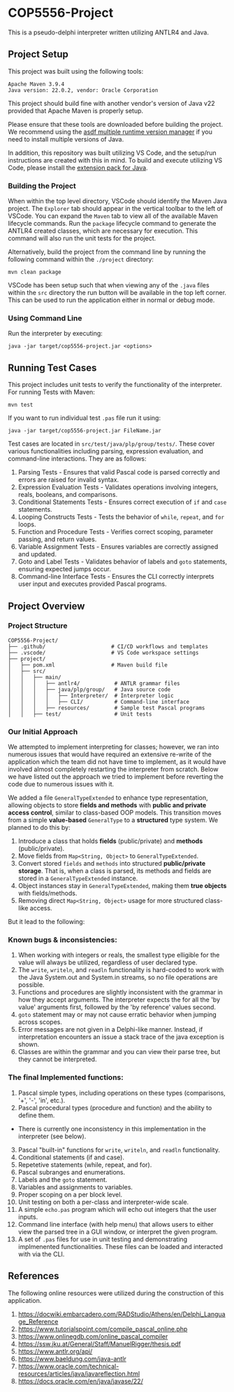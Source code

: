 # COP5556-Project

This is a pseudo-delphi interpreter written utilizing ANTLR4 and Java. 

## Project Setup 

This project was built using the following tools:
```
Apache Maven 3.9.4 
Java version: 22.0.2, vendor: Oracle Corporation
```

This project should build fine with another vendor's version of Java v22 provided that Apache Maven is properly setup.

Please ensure that these tools are downloaded before building the project. We recommend using the [asdf multiple runtime version manager](https://asdf-vm.com/) if you need to install multiple versions of Java.

In addition, this repository was built utilizing VS Code, and the setup/run instructions are created with this in mind. 
To build and execute utilizing VS Code, please install the [extension pack for Java](https://marketplace.visualstudio.com/items?itemName=vscjava.vscode-java-pack).


### Building the Project

When within the top level directory, VSCode should identify the Maven Java project. The `Explorer` tab should appear in the vertical toolbar to the left of VSCode. You can expand the `Maven` tab to view all of the available Maven lifecycle commands. Run the `package` lifecycle command to generate the ANTLR4 created classes, which are necessary for execution. This command will also run the unit tests for the project.

Alternatively, build the project from the command line by running the following command within the `./project` directory:
```
mvn clean package
```

VSCode has been setup such that when viewing any of the `.java` files within the `src` directory the run button will be available in the top left corner. This can be used to run the application either in normal or debug mode. 

### Using Command Line

Run the interpreter by executing:
```
java -jar target/cop5556-project.jar <options>
```

## Running Test Cases

This project includes unit tests to verify the functionality of the interpreter. For running Tests with Maven:
```
mvn test
```

If you want to run individual test `.pas` file run it using:
```
java -jar target/cop5556-project.jar FileName.jar
```

Test cases are located in `src/test/java/plp/group/tests/`. These cover various functionalities including parsing, expression evaluation, and command-line interactions. They are as follows:
1. Parsing Tests - Ensures that valid Pascal code is parsed correctly and errors are raised for invalid syntax.
2. Expression Evaluation Tests - Validates operations involving integers, reals, booleans, and comparisons.
3. Conditional Statements Tests - Ensures correct execution of `if` and `case` statements.
4. Looping Constructs Tests - Tests the behavior of `while`, `repeat`, and `for` loops.
5. Function and Procedure Tests - Verifies correct scoping, parameter passing, and return values.
6. Variable Assignment Tests - Ensures variables are correctly assigned and updated.
7. Goto and Label Tests - Validates behavior of labels and `goto` statements, ensuring expected jumps occur.
8. Command-line Interface Tests - Ensures the CLI correctly interprets user input and executes provided Pascal programs.

## Project Overview

### Project Structure
```
COP5556-Project/
├── .github/                     # CI/CD workflows and templates
├── .vscode/                     # VS Code workspace settings
├── project/
│   ├── pom.xml                  # Maven build file
│   ├── src/
│   │   ├── main/
│   │   │   ├── antlr4/           # ANTLR grammar files
│   │   │   ├── java/plp/group/   # Java source code
│   │   │   │   ├── Interpreter/  # Interpreter logic
│   │   │   │   ├── CLI/          # Command-line interface
│   │   │   ├── resources/        # Sample test Pascal programs
│   │   ├── test/                 # Unit tests
```

### Our Initial Approach 

We attempted to implement interpreting for classes; however, we ran into numerous issues that would have required an extensive re-write of the application which the team did not have time to implement, as it would have involved almost completely restarting the interpreter from scratch. Below we have listed out the approach we tried to implement before reverting the code due to numerous issues with it.

We added a file `GeneralTypeExtended` to enhance type representation, allowing objects to store **fields and methods** with **public and private access control**, similar to class-based OOP models. This transition moves from a simple **value-based** `GeneralType` to a **structured** type system. We planned to do this by:

1. Introduce a class that holds **fields** (public/private) and **methods** (public/private).
2. Move fields from `Map<String, Object>` to `GeneralTypeExtended`.
3. Convert stored `fields` and `methods` into structured **public/private storage**. That is, when a class is parsed, its methods and fields are stored in a `GeneralTypeExtended` instance.
4. Object instances stay in `GeneralTypeExtended`, making them **true objects** with fields/methods.
5. Removing direct `Map<String, Object>` usage for more structured class-like access.

But it lead to the following: 

### Known bugs & inconsistencies:
1. When working with integers or reals, the smallest type elligible for the value will always be utilized, regardless of user declared type.
2. The `write`, `writeln`, and `readln` functionality is hard-coded to work with the Java System.out and System.in streams, so no file operations are possible.
3. Functions and procedures are slightly inconsistent with the grammar in how they accept arguments. The interpreter expects the for all the 'by value' arguments first, followed by the 'by reference' values second. 
4. `goto` statement may or may not cause erratic behavior when jumping across scopes.
5. Error messages are not given in a Delphi-like manner. Instead, if interpretation encounters an issue a stack trace of the java exception is shown.
6. Classes are within the grammar and you can view their parse tree, but they cannot be interpreted.

### The final Implemented functions:
1. Pascal simple types, including operations on these types (comparisons, '+', '-', 'in', etc.).
2. Pascal procedural types (procedure and function) and the ability to define them. 
- There is currently one inconsistency in this implementation in the interpreter (see below).
3. Pascal "built-in" functions for `write`, `writeln`, and `readln` functionality.
4. Conditional statements (if and case).
5. Repetetive statements (while, repeat, and for).
6. Pascal subranges and enumerations.
7. Labels and the `goto` statement.
8. Variables and assignments to variables.
9. Proper scoping on a per block level.
10. Unit testing on both a per-class and interpreter-wide scale. 
11. A simple `echo.pas` program which will echo out integers that the user inputs.
12. Command line interface (with help menu) that allows users to either view the parsed tree in a GUI window, or interpret the given program.
13. A set of `.pas` files for use in unit testing and demonstrating implmenented functionalities. These files can be loaded and interacted with via the CLI.


## References

The following online resources were utilized during the construction of this application.

1. https://docwiki.embarcadero.com/RADStudio/Athens/en/Delphi_Language_Reference
2. https://www.tutorialspoint.com/compile_pascal_online.php
3. https://www.onlinegdb.com/online_pascal_compiler
4. https://ssw.jku.at/General/Staff/ManuelRigger/thesis.pdf
5. https://www.antlr.org/api/
6. https://www.baeldung.com/java-antlr
7. https://www.oracle.com/technical-resources/articles/java/javareflection.html
8. https://docs.oracle.com/en/java/javase/22/
